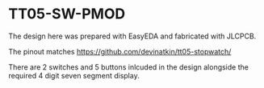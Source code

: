 # TT05-SW-PMOD

The design here was prepared with EasyEDA and fabricated with JLCPCB. 

The pinout matches https://github.com/devinatkin/tt05-stopwatch/

There are 2 switches and 5 buttons inlcuded in the design alongside the required 4 digit seven segment display. 